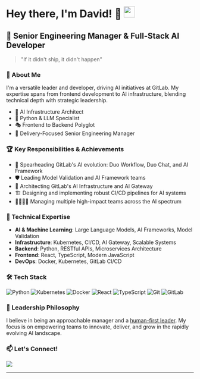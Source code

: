 # Hey there, I'm David! 👋 <img src="https://media.giphy.com/media/hvRJCLFzcasrR4ia7z/giphy.gif" width="30px">

## 🚀 Senior Engineering Manager & Full-Stack AI Developer

> "If it didn't ship, it didn't happen"

### 🌟 About Me

I'm a versatile leader and developer, driving AI initiatives at GitLab. My expertise spans from frontend development to AI infrastructure, blending technical depth with strategic leadership.

- 🧠 AI Infrastructure Architect
- 🐍 Python & LLM Specialist
- 🎭 Frontend to Backend Polyglot
- 🚢 Delivery-Focused Senior Engineering Manager

### 🏆 Key Responsibilities & Achievements

- 🤖 Spearheading GitLab's AI evolution: Duo Workflow, Duo Chat, and AI Framework
- 🛡️ Leading Model Validation and AI Framework teams
- 🌉 Architecting GitLab's AI Infrastructure and AI Gateway
- 🏗️ Designing and implementing robust CI/CD pipelines for AI systems
- 👨‍👩‍👧‍👦 Managing multiple high-impact teams across the AI spectrum

### 💼 Technical Expertise

- **AI & Machine Learning**: Large Language Models, AI Frameworks, Model Validation
- **Infrastructure**: Kubernetes, CI/CD, AI Gateway, Scalable Systems
- **Backend**: Python, RESTful APIs, Microservices Architecture
- **Frontend**: React, TypeScript, Modern JavaScript
- **DevOps**: Docker, Kubernetes, GitLab CI/CD

### 🛠️ Tech Stack

<p>
  <img alt="Python" src="https://img.shields.io/badge/-Python-3776AB?style=flat-square&logo=python&logoColor=white" />
  <img alt="Kubernetes" src="https://img.shields.io/badge/-Kubernetes-326CE5?style=flat-square&logo=kubernetes&logoColor=white" />
  <img alt="Docker" src="https://img.shields.io/badge/-Docker-46a2f1?style=flat-square&logo=docker&logoColor=white" />
  <img alt="React" src="https://img.shields.io/badge/-React-45b8d8?style=flat-square&logo=react&logoColor=white" />
  <img alt="TypeScript" src="https://img.shields.io/badge/-TypeScript-007ACC?style=flat-square&logo=typescript&logoColor=white" />
  <img alt="Git" src="https://img.shields.io/badge/-Git-F05032?style=flat-square&logo=git&logoColor=white" />
  <img alt="GitLab" src="https://img.shields.io/badge/-GitLab-FCA121?style=flat-square&logo=gitlab&logoColor=white" />
</p>

### 💼 Leadership Philosophy

I believe in being an approachable manager and a [human-first leader](#). My focus is on empowering teams to innovate, deliver, and grow in the rapidly evolving AI landscape.

### 📫 Let's Connect!

<a href="https://www.linkedin.com/in/oregand7/"><img src="https://img.shields.io/badge/LinkedIn-0A66C2?style=for-the-badge&logo=LinkedIn&logoColor=white" /></a>

---
